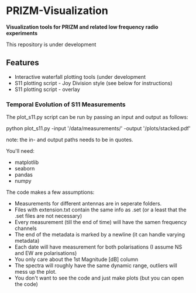 PRIZM-Visualization
========

**Visualization tools for PRIZM and related low frequency radio experiments**

This repository is under development

Features
--------
* Interactive waterfall plotting tools (under development
* S11 plotting script - Joy Division style (see below for instructions)
* S11 plotting script - overlay


### Temporal Evolution of S11 Measurements
The plot_s11.py script can be run by passing an input and output as follows:

python plot_s11.py -input '/data/measurements/' -output '/plots/stacked.pdf'

note: the in- and output paths needs to be in quotes.

You'll need:
- matplotlib
- seaborn
- pandas
- numpy

The code makes a few assumptions:
- Measurements for different antennas are in seperate folders.
- Files with extension.txt contain the same info as .set (or a least that the .set files are not necessary)
- Every measurement (till the end of time) will have the samen frequency channels
- The end of the metadata is marked by a newline (it can handle varying metadata)
- Each date will have measurement for both polarisations (I assume NS and EW are polarisations) 
- You only care about the 1st Magnitude [dB] column
- The spectra will roughly have the same dynamic range, outliers will mess up the plot.
- You don't want to see the code and just make plots (but you can open the code)
